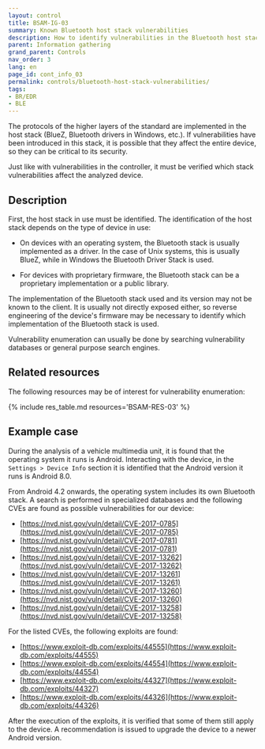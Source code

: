 ```yaml
---
layout: control
title: BSAM-IG-03
summary: Known Bluetooth host stack vulnerabilities
description: How to identify vulnerabilities in the Bluetooth host stack to ensure the security of your device.
parent: Information gathering
grand_parent: Controls
nav_order: 3
lang: en
page_id: cont_info_03
permalink: controls/bluetooth-host-stack-vulnerabilities/
tags:
- BR/EDR
- BLE
---
```



The protocols of the higher layers of the standard are implemented in the host stack (BlueZ, Bluetooth drivers in Windows, etc.). If vulnerabilities have been introduced in this stack, it is possible that they affect the entire device, so they can be critical to its security.

Just like with vulnerabilities in the controller, it must be verified which stack vulnerabilities affect the analyzed device.


## Description

First, the host stack in use must be identified. The identification of the host stack depends on the type of device in use:

* On devices with an operating system, the Bluetooth stack is usually implemented as a driver. In the case of Unix systems, this is usually BlueZ, while in Windows the Bluetooth Driver Stack is used.

* For devices with proprietary firmware, the Bluetooth stack can be a proprietary implementation or a public library.

The implementation of the Bluetooth stack used and its version may not be known to the client. It is usually not directly exposed either, so reverse engineering of the device's firmware may be necessary to identify which implementation of the Bluetooth stack is used.

Vulnerability enumeration can usually be done by searching vulnerability databases or general purpose search engines.


## Related resources

The following resources may be of interest for vulnerability enumeration:

{% include res_table.md resources='BSAM-RES-03' %}


## Example case

During the analysis of a vehicle multimedia unit, it is found that the operating system it runs is Android. Interacting with the device, in the `Settings > Device Info` section it is identified that the Android version it runs is Android 8.0.

From Android 4.2 onwards, the operating system includes its own Bluetooth stack. A search is performed in specialized databases and the following CVEs are found as possible vulnerabilities for our device:

* [https://nvd.nist.gov/vuln/detail/CVE-2017-0785](https://nvd.nist.gov/vuln/detail/CVE-2017-0785)
* [https://nvd.nist.gov/vuln/detail/CVE-2017-0781](https://nvd.nist.gov/vuln/detail/CVE-2017-0781)
* [https://nvd.nist.gov/vuln/detail/CVE-2017-13262](https://nvd.nist.gov/vuln/detail/CVE-2017-13262)
* [https://nvd.nist.gov/vuln/detail/CVE-2017-13261](https://nvd.nist.gov/vuln/detail/CVE-2017-13261)
* [https://nvd.nist.gov/vuln/detail/CVE-2017-13260](https://nvd.nist.gov/vuln/detail/CVE-2017-13260)
* [https://nvd.nist.gov/vuln/detail/CVE-2017-13258](https://nvd.nist.gov/vuln/detail/CVE-2017-13258)

For the listed CVEs, the following exploits are found:

* [https://www.exploit-db.com/exploits/44555](https://www.exploit-db.com/exploits/44555)
* [https://www.exploit-db.com/exploits/44554](https://www.exploit-db.com/exploits/44554)
* [https://www.exploit-db.com/exploits/44327](https://www.exploit-db.com/exploits/44327)
* [https://www.exploit-db.com/exploits/44326](https://www.exploit-db.com/exploits/44326)

After the execution of the exploits, it is verified that some of them still apply to the device. A recommendation is issued to upgrade the device to a newer Android version.

